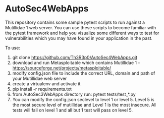 # AutoSec4WebApps

This repository contains some sample pytest scripts to run against a Mutillidae 1 web server. You can use these scripts to become familiar with the pytest framework and help you visualize some different ways to test for vulnerabilities which you may have found in your application in the past. 

To use: 

1. git clone https://github.com/Th3R3p0/AutoSec4WebApps.git
2. download and run Metasploitable which contains Mutillidae 1 - https://sourceforge.net/projects/metasploitable/
3. modify config.json file to include the correct URL, domain and path of your Mutillidae web server
4. create a virtualenv and activate it
5. pip install -r requirements.txt
6. from AutoSec3WebApps directory run: pytest tests/test_*.py
7. You can modify the config.json seclevel to level 1 or level 5. Level 5 is the most secure level of mutillidae and Level 1 is the most insecure. All tests will fail on level 1 and all but 1 test will pass on level 5. 
